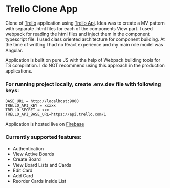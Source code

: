 # Trello Clone App

Clone of [Trello](https://trello.com/) application using [Trello Api](https://developer.atlassian.com/cloud/trello/rest/). 
Idea was to create a MV pattern with separate .html files for each of the components View part. I used webpack for reading the html files and inject them in the component typescript file. I used class oriented architecture for component building. At the time of writting I had no React experience and my main role model was Angular.

Application is built on pure JS with the help of Webpack building tools for TS compilation. I do NOT recommend using this approach in the production applications.

### For running project locally, create .env.dev file with following keys:

`BASE_URL = http://localhost:9000`\
`TRELLO_API_KEY = xxxxx`\
`TRELLO_SECRET = xxx`\
`TRELLO_API_BASE_URL=https://api.trello.com/1`

Application is hosted live on [Firebase](https://trello-clone-gavrilo.web.app/)

### Currently supported features:

* Authentication
* View Active Boards
* Create Board
* View Board Lists and Cards
* Edit Card
* Add Card
* Reorder Cards inside List
